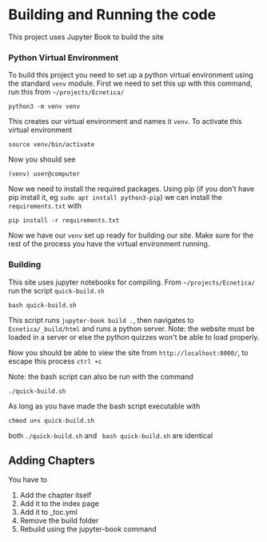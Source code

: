 # Building and Running the code

This project uses Jupyter Book to build the site
### Python Virtual Environment

To build this project you need to set up a python virtual environment using the standard `venv` module.
First we need to set this up with this command, run this from `~/projects/Ecnetica/`
```
python3 -m venv venv
```
This creates our virtual environment and names it `venv`. 
To activate this virtual environment
```
source venv/bin/activate 
```
Now you should see
```
(venv) user@computer 
```

Now we need to install the required packages. Using pip (if you don't have pip install it, eg `sudo apt install python3-pip`) we can install the `requirements.txt` with
```
pip install -r requirements.txt
```
Now we have our `venv` set up ready for building our site. Make sure for the rest of the process you have the virtual environment running.

### Building
This site uses jupyter notebooks for compiling. From `~/projects/Ecnetica/` run the script `quick-build.sh`
```
bash quick-build.sh
```
This script runs `jupyter-book build .`, then navigates to `Ecnetica/_build/html` and runs a python server. Note: the website must be loaded in a server or else the python quizzes won't be able to load properly. 

Now you should be able to view the site from `http://localhost:8000/`, to escape this process `ctrl +c`

Note: the bash script can also be run with the command
``` 
./quick-build.sh
```
As long as you have made the bash script executable with 

```
chmod u+x quick-build.sh
``` 
both 
```./quick-build.sh``` and ``` bash quick-build.sh``` are identical


## Adding Chapters

You have to

1. Add the chapter itself
2. Add it to the index page
3. Add it to _toc.yml
4. Remove the build folder
5. Rebuild using the jupyter-book command
